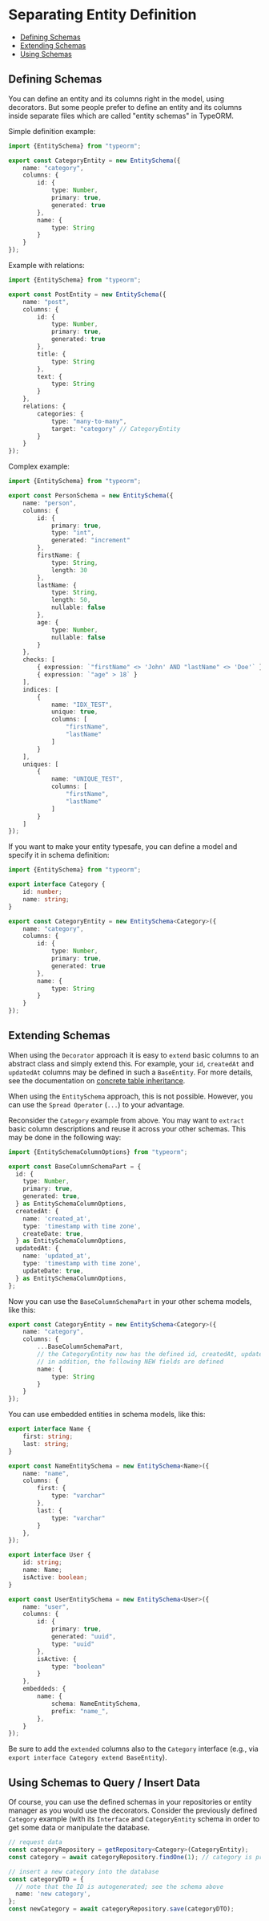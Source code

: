 # Separating Entity Definition

- [Defining Schemas](#defining-schemas)
- [Extending Schemas](#extending-schemas)
- [Using Schemas](#using-schemas-to-query--insert-data)

## Defining Schemas

You can define an entity and its columns right in the model, using decorators.
But some people prefer to define an entity and its columns inside separate files
which are called "entity schemas" in TypeORM.

Simple definition example:

```ts
import {EntitySchema} from "typeorm";

export const CategoryEntity = new EntitySchema({
    name: "category",
    columns: {
        id: {
            type: Number,
            primary: true,
            generated: true
        },
        name: {
            type: String
        }
    }
});
```

Example with relations:

```ts
import {EntitySchema} from "typeorm";

export const PostEntity = new EntitySchema({
    name: "post",
    columns: {
        id: {
            type: Number,
            primary: true,
            generated: true
        },
        title: {
            type: String
        },
        text: {
            type: String
        }
    },
    relations: {
        categories: {
            type: "many-to-many",
            target: "category" // CategoryEntity
        }
    }
});
```

Complex example:

```ts
import {EntitySchema} from "typeorm";

export const PersonSchema = new EntitySchema({
    name: "person",
    columns: {
        id: {
            primary: true,
            type: "int",
            generated: "increment"
        },
        firstName: {
            type: String,
            length: 30
        },
        lastName: {
            type: String,
            length: 50,
            nullable: false
        },
        age: {
            type: Number,
            nullable: false
        }
    },
    checks: [
        { expression: `"firstName" <> 'John' AND "lastName" <> 'Doe'` },
        { expression: `"age" > 18` }
    ],
    indices: [
        {
            name: "IDX_TEST",
            unique: true,
            columns: [
                "firstName",
                "lastName"
            ]
        }
    ],
    uniques: [
        {
            name: "UNIQUE_TEST",
            columns: [
                "firstName",
                "lastName"
            ]
        }
    ]
});
```

If you want to make your entity typesafe, you can define a model and specify it in schema definition:

```ts
import {EntitySchema} from "typeorm";

export interface Category {
    id: number;
    name: string;
}

export const CategoryEntity = new EntitySchema<Category>({
    name: "category",
    columns: {
        id: {
            type: Number,
            primary: true,
            generated: true
        },
        name: {
            type: String
        }
    }
});
```

## Extending Schemas

When using the `Decorator` approach it is easy to `extend` basic columns to an abstract class and simply extend this.
For example, your `id`, `createdAt` and `updatedAt` columns may be defined in such a `BaseEntity`. For more details, see
the documentation on [concrete table inheritance](entity-inheritance.md#concrete-table-inheritance).

When using the `EntitySchema` approach, this is not possible. However, you can use the `Spread Operator` (`...`) to your
advantage.

Reconsider the `Category` example from above. You may want to `extract` basic column descriptions and reuse it across
your other schemas. This may be done in the following way:

```ts
import {EntitySchemaColumnOptions} from "typeorm";

export const BaseColumnSchemaPart = {
  id: {
    type: Number,
    primary: true,
    generated: true,
  } as EntitySchemaColumnOptions,
  createdAt: {
    name: 'created_at',
    type: 'timestamp with time zone',
    createDate: true,
  } as EntitySchemaColumnOptions,
  updatedAt: {
    name: 'updated_at',
    type: 'timestamp with time zone',
    updateDate: true,
  } as EntitySchemaColumnOptions,
};
```

Now you can use the `BaseColumnSchemaPart` in your other schema models, like this:

```ts
export const CategoryEntity = new EntitySchema<Category>({
    name: "category",
    columns: {
        ...BaseColumnSchemaPart,
        // the CategoryEntity now has the defined id, createdAt, updatedAt columns!
        // in addition, the following NEW fields are defined
        name: {
            type: String
        }
    }
});
```

You can use embedded entities in schema models, like this:
```ts
export interface Name {
    first: string;
    last: string;
}

export const NameEntitySchema = new EntitySchema<Name>({
    name: "name",
    columns: {
        first: {
            type: "varchar"
        },
        last: {
            type: "varchar"
        }
    },
});

export interface User {
    id: string;
    name: Name;
    isActive: boolean;
}

export const UserEntitySchema = new EntitySchema<User>({
    name: "user",
    columns: {
        id: {
            primary: true,
            generated: "uuid",
            type: "uuid"
        },
        isActive: {
            type: "boolean"
        }
    },
    embeddeds: {
        name: {
            schema: NameEntitySchema,
            prefix: "name_",
        },
    }
});
```

Be sure to add the `extended` columns also to the `Category` interface (e.g., via `export interface Category extend BaseEntity`).

## Using Schemas to Query / Insert Data

Of course, you can use the defined schemas in your repositories or entity manager as you would use the decorators.
Consider the previously defined `Category` example (with its `Interface` and `CategoryEntity` schema in order to get
some data or manipulate the database.

```ts
// request data
const categoryRepository = getRepository<Category>(CategoryEntity);
const category = await categoryRepository.findOne(1); // category is properly typed!

// insert a new category into the database
const categoryDTO = {
  // note that the ID is autogenerated; see the schema above
  name: 'new category',
};
const newCategory = await categoryRepository.save(categoryDTO);
```
